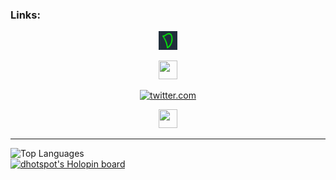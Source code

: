 <head>
    <meta name="viewport" content="width=device">
    <meta charset="encoding="UTF-8" />
    <link rel="stylesheet" href="style.css" type="text/css">
</head>
<body class="main">
  <h3> Links: </h3>
<p style="text-align: center;"><a class="mtext" href="https://www.dhotspot.dev"><img src="logo.ico" alt="dhotspot.dev" width="30" height="30"></a></p>
<p style="text-align: center;"><a class="mtext" href="https://dhotspotblog.wordpress.com"><img src="https://dhotspotblog.files.wordpress.com/2022/06/image-4.jpg?w=150" width="30" height="30"></a></p>
<p style="text-align: center;"><a class="mtext" href="https://mastodon.online/@DHotspot"><img src="https://github.com/DmitriyShum/hotspot/blob/master/images/mstdn.webp" alt="twitter.com" width="30" height="30"></a></p>
<p style="text-align: center;"><a class="mtext" href="https://www.vers.social/@dmitriys"><img src="https://github.com/DmitriyShum/hotspot/blob/master/images/vers.webp" width="30" height="30"></a></p>
  <hr>
<img src="https://github-readme-stats.vercel.app/api/top-langs/?username=DmitriyShum&amp;hide=Makefile&amp;theme=react" alt="Top Languages">
<br>
<a href="https://holopin.io/@dhotspot"><img src="https://holopin.io/api/user/board?user=dhotspot" alt="dhotspot&#39;s Holopin board"></a></ul>
</body>
